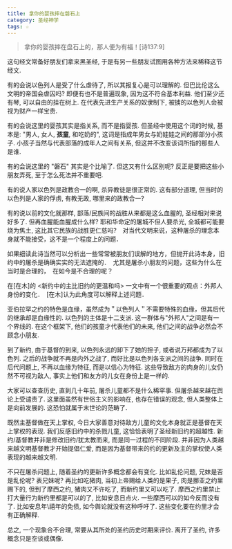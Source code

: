 ```yaml
---
title: 拿你的婴孩摔在磐石上
category: 圣经神学
tags: ☆
---
```


> 拿你的婴孩摔在盘石上的，那人便为有福！[诗137:9]

这句经文常备好朋友们拿来黑圣经, 于是有另一些朋友试图用各种方法来稀释这节经文.

有的会说以色列人是受了什么虐待了, 所以其报复心是可以理解的. 但巴比伦这么文明的帝国会虐囚吗? 即便有也不是普遍现象, 因为这不符合基本利益. 他们至少还有琴, 可以自由的挂在树上. 在代表先进生产关系的奴隶制下, 被掳的以色列人会被视为财产一样宝贵.

有的会说这里的婴孩其实是指关系, 而不是指婴孩. 但圣经中使用这个词的时候, 基本是: "男人, 女人, **孩童**, 和吃奶的", 这词是指成年男女与奶娃娃之间的那部分小孩子. 小孩子当然与代表部落的成年人之间有关系, 但这并不改变该词所指的那些人是谁.

有的会说这里的 "磐石" 其实是个比喻了. 但这又有什么区别呢? 反正是要把这些小朋友弄死, 至于怎么死法并不重要吧.

有的说人家以色列是政教合一的啊, 杀异教徒是很正常的. 这有部分道理, 但当时的以色列是人家的俘虏, 有教无政, 哪里来的政教合一?

有的说以前的文化就那样, 部落/民族间的战胜从来都是这么血腥的, 圣经相对来说好多了. 但再血腥能血腥成什么样? 耶和华命定的屠城不但人要杀光, 全城都可能要烧为焦土, 这比其它民族的战胜更仁慈吗?　对当代文明来说，这种屠杀的理念本身就不能接受，这不是一个程度上的问题．

如果细读此诗当然可以分析出一些常常被朋友们误解的地方，但抛开此诗本身，旧约中的屠杀是确确实实的无法遮掩的．　尤其是屠杀小朋友的问题，这些为什么在当时是合理的，　在如今是不合理的呢？

在[在木]的 <新约中的主比旧约的更温和吗> 一文中有一个很重要的观点：外邦人身份的变化．　[在木]认为此角度可以解释上述问题．

亚伯拉罕之约的特色是血缘，虽然成为＂以色列人＂不需要特殊的血缘，但其后代的继承却是血缘性的. 以色列的主体是十二支派.  这一群体与"外邦人"之间是有一个界线的. 在这个框架下, 他们的孩童才代表他们的未来, 他们之间的战争必然会不顾念小朋友.

到了新约, 由于基督的到来, 以色列永远的卸下了她的担子, 或者说万邦都成为了以色列. 之后的战争就不再是内外之战了, 而好比是以色列各支派之间的战争. 同时在后代问题上, 不再以血缘为特征, 而是以信心为特征. 这些导致敌方的肉身的儿女仍然不可视为敌人, 事实上他们和友方的儿女在身份上是一样的.

大家可以查查历史, 直到几十年前, 屠杀儿童都不是什么稀罕事. 但屠杀越来越在舆论上受谴责了. 这里面虽然有世俗主义的影响在, 也存在错误的观念, 但人类整体上是向前发展的. 这恐怕就属于末世论的范畴了.

既然主基督做在天上掌权, 今日大家善意对待敌方儿童的文化本身就正是基督在天上掌权的表现. 我们反感旧约中的杀戮儿童, 这恰恰表明了圣经新旧约的超越性. 新约/基督教并非是修改旧约/犹太教而来, 而是同一过程的不同阶段. 并非因为人类越来越文明基督教才开始提倡仁爱, 而是因为基督带来的约的更新及主的掌权使人类表现的越来越文明.

不只在屠杀问题上, 随着圣约的更新许多概念都会有变化.
比如乱伦问题, 兄妹是否是乱伦呢? 表兄妹呢?
再比如吃猪肉, 当初上帝赐给人类的是果子, 肉是挪亚之约里赐下的, 但到了摩西之约, 猪肉又不许吃了, 而新约里又可以吃了.
摩西之约里禁止打大量行为新约里都是可以的了, 比如安息日点火.
一些摩西可以的如今反而没有了. 比如安息年\禧年的免债, 如今舆论就没有这种呼吁了.
这些变化要在约里才会有正确解释.

总之, 一个现象合不合理, 常要从其所处的圣约历史时期来评价. 离开了圣约, 许多概念只是空谈或偶像.
